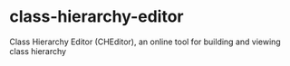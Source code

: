 # class-hierarchy-editor
Class Hierarchy Editor (CHEditor), an online tool for building and viewing class hierarchy
